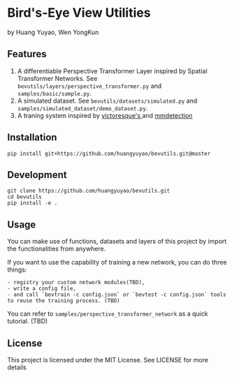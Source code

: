 # Bird's-Eye View Utilities
by Huang Yuyao, Wen YongKun

## Features

1. A differentiable Perspective Transformer Layer inspired by Spatial Transformer Networks. See `bevutils/layers/perspective_transformer.py` and `samples/basic/sample.py`.
2. A simulated dataset. See `bevutils/datasets/simulated.py` and `samples/simulated_dataset/demo_dataset.py`.
3. A traning system inspired by [victoresque's ](https://github.com/victoresque/pytorch-template) and [mmdetection](https://github.com/open-mmlab/mmdetection/)

## Installation

`pip install git+https://github.com/huangyuyao/bevutils.git@master`

## Development

```
git clone https://github.com/huangyuyao/bevutils.git
cd bevutils
pip install -e .
```

## Usage

You can make use of functions, datasets and layers of this project by import the functionalities from anywhere.

If you want to use the capability of training a new network, you can do three things:

    - registry your custom network modules(TBD),
    - write a config file,
    - and call `bevtrain -c config.json` or `bevtest -c config.json` tools to reuse the training process. (TBD)

You can refer to `samples/perspective_transformer_network` as a quick tutorial. (TBD)

## License

This project is licensed under the MIT License. See LICENSE for more details